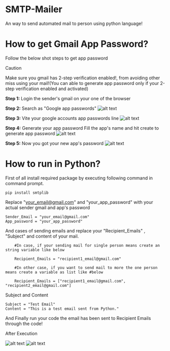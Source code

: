 # SMTP-Mailer
An way to send automated mail to person using python language!


# How to get Gmail App Password?
Follow the below shot steps to get app password

> [!CAUTION] 
> Make sure you gmail has 2-step verification enabled!, from avoiding other miss using your mail!(You can able to generate app password only if your 2-step verification enabled and activated)

**Step 1:** Login the sender's gmail on your one of the browser


**Step 2:** Search as "Google app passwords"
![alt text](image.png)


**Step 3:** Vite your google accounts app passwords line
![alt text](image-1.png)


**Step 4:** Generate your app password
Fill the app's name and hit create to generate app password
![alt text](image-2.png)


**Step 5:** Now you got your new app's password 
![alt text](image-3.png)

# How to run in Python?

First of all install required package by executing following command in command prompt.

```pip install smtplib```

Replace "your_email@gmail.com" and "your_app_password" with your actual sender gmail and app's password

```
Sender_Email = "your_email@gmail.com"
App_password = "your_app_password"
```
And cases of sending emails and replace your "Recipient_Emails" , "Subject" and content of your mail.


```
    #In case, if your sending mail for single person means create an string variable like below

    Recipient_Emails = "recipient1_email@gmail.com"

    #In other case, if you want to send mail to more the one person means create a variable as list like #below

    Recipient_Emails = ["recipient1_email@gmail.com", "recipient2_email@gmail.com"]
```

Subject and Content

```
Subject = "Test Email"
Content = "This is a test email sent from Python."
```

And Finally run your code the email has been sent to Recipient Emails through the code!

After Execution

![alt text](image-4.png)
![alt text](image-5.png)
